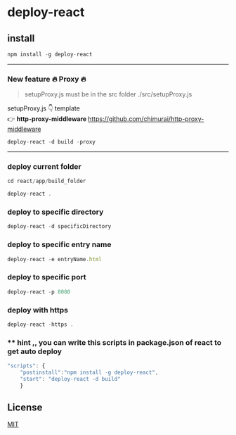# deploy-react

## install
```javascript
npm install -g deploy-react
```
<hr>

### New feature :fire: Proxy :fire:
> setupProxy.js must be in the src folder ./src/setupProxy.js

setupProxy.js :point_down: template <br/>
:point_right: <b> http-proxy-middleware </b>  https://github.com/chimurai/http-proxy-middleware
```javascript
deploy-react -d build -proxy
```
<hr>

### deploy current folder
```javascript
cd react/app/build_folder

deploy-react .
```

### deploy to specific directory
```javascript
deploy-react -d specificDirectory
```

### deploy to specific entry name
```javascript
deploy-react -e entryName.html
```

### deploy to specific port
```javascript
deploy-react -p 8080
```
### deploy with https
```javascript
deploy-react -https .
```

### ** hint ,, you can write this scripts in package.json of react to get auto deploy
```javascript
"scripts": {
	"postinstall":"npm install -g deploy-react",
    "start": "deploy-react -d build"
	}
```

## License

  [MIT](LICENSE)
